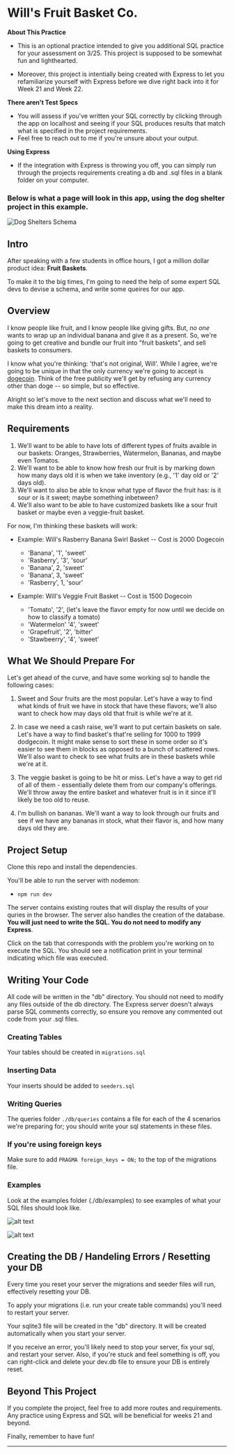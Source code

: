 # Will's Fruit Basket Co.

**About This Practice**

- This is an optional practice intended to give you additional SQL practice for your assessment on 3/25.  This project is supposed to be somewhat fun and lighthearted.

- Moreover, this project is intentially being created with Express to let you refamiliarize yourself with Express before we dive right back into it for Week 21 and Week 22.

**There aren't Test Specs**

- You will assess if you've written your SQL correctly by clicking through the app on localhost and seeing if your SQL produces results that match what is specified in the project requirements.
- Feel free to reach out to me if you're unsure about your output.

**Using Express**

- If the integration with Express is throwing you off, you can simply run through the projects requirements creating a db and .sql files in a blank folder on your computer.

### Below is what a page will look in this app, using the dog shelter project in this example.

![Dog Shelters Schema](image-4.png)


## Intro

After speaking with a few students in office hours, I got a million dollar product idea: **Fruit Baskets**.

To make it to the big times, I'm going to need the help of some expert SQL devs to devise a schema, and write some queires for our app.

## Overview

I know people like fruit, and I know people like giving gifts. But, *no one* wants to wrap up an individual banana and give it as a present.  So, we're going to get creative and bundle our fruit into "fruit baskets", and sell baskets to consumers.

I know what you're thinking: 'that's not original, Will'. While I agree, we're going to be unique in that the only currency we're going to accept is [dogecoin](https://dogecoin.com/).   Think of the free publicity we'll get by refusing any currency other than doge -- so simple, but so effective.

Alright so let's move to the next section and discuss what we'll need to make this dream into a reality.

## Requirements

1. We'll want to be able to have lots of different types of fruits avaible in our baskets: Oranges, Strawberries, Watermelon, Bananas, and maybe even Tomatos.
2. We'll want to be able to know how fresh our fruit is by marking down how many days old it is when we take inventory (e.g., '1' day old or '2' days old).
3. We'll want to also be able to know what type of flavor the fruit has: is it sour or is it sweet; maybe something inbetween?
4. We'll also want to be able to have customized baskets like a sour fruit basket or maybe even a veggie-fruit basket.

For now, I'm thinking these baskets will work:
- Example:  Will's Rasberry Banana Swirl Basket -- Cost is 2000 Dogecoin
  - 'Banana', '1', 'sweet'
  - 'Rasberry', '3', 'sour'
  - 'Banana', 2, 'sweet'
  - 'Banana', 3, 'sweet'
  - 'Rasberry', 1, 'sour'

- Example: Will's Veggie Fruit Basket -- Cost is 1500 Dogecoin
    - 'Tomato', '2', (let's leave the flavor empty for now until we decide on how to classify a tomato)
    - 'Watermelon' '4', 'sweet'
    - 'Grapefruit',  '2', 'bitter'
    - 'Stawbeerry', '4', 'sweet'

## What We Should Prepare For

Let's get ahead of the curve, and have some working sql to handle the following cases:
1. Sweet and Sour fruits are the most popular.  Let's have a way to find what kinds of fruit we have in stock that have these flavors; we'll also want to check how may days old that fruit is while we're at it.

2. In case we need a cash raise, we'll want to put certain baskets on sale.  Let's have a way to find
basket's that're selling for 1000 to 1999 dodgecoin.  It might make sense to sort these in some order so it's easier to see them in blocks as opposed to a bunch of scattered rows.  We'll also want to check to see what fruits are in these baskets while we're at it.

3. The veggie basket is going to be hit or miss.  Let's have a way to get rid of all of them - essentially delete them from our company's offerings.  We'll throw away the entire basket and whatever fruit is in it since it'll likely be too old to reuse.

4. I'm bullish on bananas.  We'll want a way to look through our fruits and see if we have any bananas in stock, what their flavor is, and how many days old they are.

## Project Setup
Clone this repo and install the dependencies.

You'll be able to run the server with nodemon:
- `npm run dev`

The server contains existing routes that will display the results of your quries in the browser.  The server also handles the creation of the database.  **You will just need to write the SQL.  You do not need to modify any Express**.

Click on the tab that corresponds with the problem you're working on to execute the SQL.  You should see a notification print in your terminal indicating which file was executed.

## Writing Your Code

All code will be written in the "db" directory.  You should not need to modify any files outside of the db directory.  The Express server doesn't always parse SQL comments correctly, so ensure you remove any commented out code from your .sql files.

### Creating Tables
Your tables should be created in `migrations.sql`

### Inserting Data
Your inserts should be added to `seeders.sql`

### Writing Queries
The queries folder `./db/queries` contains a file for each of the 4 scenarios we're preparing for; you should write your sql statements in these files.

### If you're using foreign keys
Make sure to add `PRAGMA foreign_keys = ON;` to the top of the migrations file.

### Examples
Look at the examples folder (./db/examples) to see examples of what your SQL files should look like.

![alt text](image-3.png)

![alt text](image-2.png)

## Creating the DB / Handeling Errors / Resetting your DB
Every time you reset your server the migrations and seeder files will run, effectively resetting your DB.

To apply your migrations (i.e. run your create table commands) you'll need to restart your server.

Your sqlite3 file will be created in the "db" directory.  It will be created automatically when you start your server.

If you receive an error, you'll likely need to stop your server, fix your sql, and restart your server.  Also, if you're stuck and feel something is off, you can right-click and delete your dev.db file to ensure your DB is entirely reset.

## Beyond This Project

If you complete the project, feel free to add more routes and requirements.  Any practice using Express and SQL will be beneficial for weeks 21 and beyond.

Finally, remember to have fun!














---

